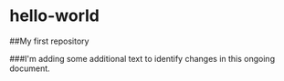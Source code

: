 # hello-world
##My first repository

###I'm adding some additional text to identify changes in this ongoing document.
